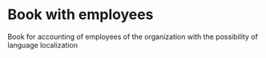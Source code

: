 # Book with employees
Book for accounting of employees of the organization with the possibility of language localization
